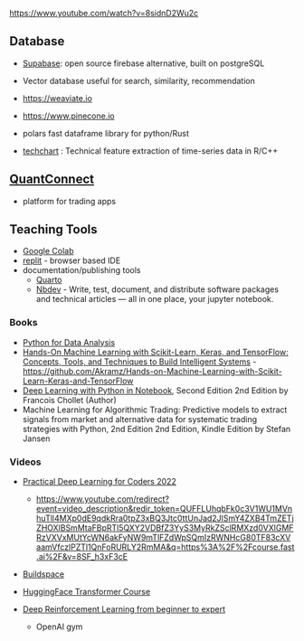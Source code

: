 https://www.youtube.com/watch?v=8sidnD2Wu2c

## Database
- [Supabase](https://supabase.com/): open source firebase alternative, built on postgreSQL
- Vector database useful for search, similarity, recommendation
- https://weaviate.io 
- https://www.pinecone.io 

- polars fast dataframe library for python/Rust
- [techchart](https://github.com/prodipta/techchart) : Technical feature extraction of time-series data in R/C++

## [QuantConnect](https://www.quantconnect.com/)
- platform for trading apps

## Teaching Tools

- [Google Colab](https://colab.research.google.com/)
- [replit](https://replit.com/) - browser based IDE
- documentation/publishing tools
	- [Quarto](https://quarto.org/docs/books)
	- [Nbdev](https://nbdev.fast.ai) - Write, test, document, and distribute software packages and technical articles — all in one place, your jupyter notebook.

### Books
- [Python for Data Analysis](https://wesmckinney.com/book/)
- [Hands-On Machine Learning with Scikit-Learn, Keras, and TensorFlow: Concepts, Tools, and Techniques to Build Intelligent Systems](https://github.com/ageron/handson-ml2) - https://github.com/Akramz/Hands-on-Machine-Learning-with-Scikit-Learn-Keras-and-TensorFlow
- [Deep Learning with Python in Notebook](https://github.com/fchollet/deep-learning-with-python-notebooks), Second Edition 2nd Edition by Francois Chollet (Author)
- Machine Learning for Algorithmic Trading: Predictive models to extract signals from market and alternative data for systematic trading strategies with Python, 2nd Edition 2nd Edition, Kindle Edition
by Stefan Jansen 

### Videos

- [Practical Deep Learning for Coders 2022](https://www.youtube.com/watch?v=8SF_h3xF3cE&list=PLfYUBJiXbdtSvpQjSnJJ_PmDQB_VyT5iU&index=2)
	- https://www.youtube.com/redirect?event=video_description&redir_token=QUFFLUhqbFk0c3V1WU1MVnhuTll4MXp0dE9qdkRra0tpZ3xBQ3Jtc0ttUnJad2JlSmY4ZXB4TmZETjZHOXlBSmMtaFBpRTl5QXY2VDBfZ3YyS3MyRkZSclRMXzd0VXlGMFRzVXVxMUtYcWN6akFyNW9mTlFZdWpSQmIzRWNHcG80TF83cXVaamVfczlPZTl1QnFoRURLY2RmMA&q=https%3A%2F%2Fcourse.fast.ai%2F&v=8SF_h3xF3cE

- [Buildspace](https://buildspace.so/)

- [HuggingFace Transformer Course](https://huggingface.co/course/chapter1/1)

- [Deep Reinforcement Learning from beginner to expert](https://simoninithomas.github.io/deep-rl-course/)
	- OpenAI gym